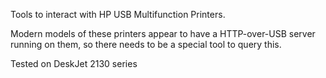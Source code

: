Tools to interact with HP USB Multifunction Printers.

Modern models of these printers appear to have a HTTP-over-USB server running
on them, so there needs to be a special tool to query this.

Tested on
    DeskJet 2130 series
